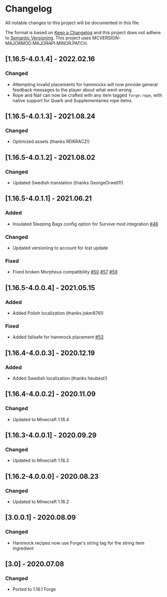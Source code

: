 # Changelog
All notable changes to this project will be documented in this file.

The format is based on [Keep a Changelog](http://keepachangelog.com/en/1.0.0/) and this project does not adhere to [Semantic Versioning](http://semver.org/spec/v2.0.0.html).
This project uses MCVERSION-MAJORMOD.MAJORAPI.MINOR.PATCH.

## [1.16.5-4.0.1.4] - 2022.02.16
### Changed
- Attempting invalid placements for hammocks will now provide general feedback messages to the player about what went
  wrong
- Rope and Nail can now be crafted with any item tagged `forge:rope`, with native support for Quark and Supplementaries
  rope items

## [1.16.5-4.0.1.3] - 2021.08.24
### Changed
- Optimized assets (thanks RDKRACZ!)

## [1.16.5-4.0.1.2] - 2021.08.02
### Changed
- Updated Swedish translation (thanks GeorgeOrwell1!)

## [1.16.5-4.0.1.1] - 2021.06.21
### Added
- Insulated Sleeping Bags config option for Survive mod integration
  [#46](https://github.com/TheIllusiveC4/Comforts/issues/46)
### Changed
- Updated versioning to account for lost update
### Fixed
- Fixed broken Morpheus compatibility [#50](https://github.com/TheIllusiveC4/Comforts/issues/50)
  [#57](https://github.com/TheIllusiveC4/Comforts/issues/57)
  [#59](https://github.com/TheIllusiveC4/Comforts/issues/59)

## [1.16.5-4.0.0.4] - 2021.05.15
### Added
- Added Polish localization (thanks joker876!)
### Fixed
- Added failsafe for hammock placement [#53](https://github.com/TheIllusiveC4/Comforts/issues/53)

## [1.16.4-4.0.0.3] - 2020.12.19
### Added
- Added Swedish localization (thanks heubest!)

## [1.16.4-4.0.0.2] - 2020.11.09
### Changed
- Updated to Minecraft 1.16.4

## [1.16.3-4.0.0.1] - 2020.09.29
### Changed
- Updated to Minecraft 1.16.3

## [1.16.2-4.0.0.0] - 2020.08.23
### Changed
- Updated to Minecraft 1.16.2

## [3.0.0.1] - 2020.08.09
### Changed
- Hammock recipes now use Forge's string tag for the string item ingredient

## [3.0] - 2020.07.08
### Changed
- Ported to 1.16.1 Forge